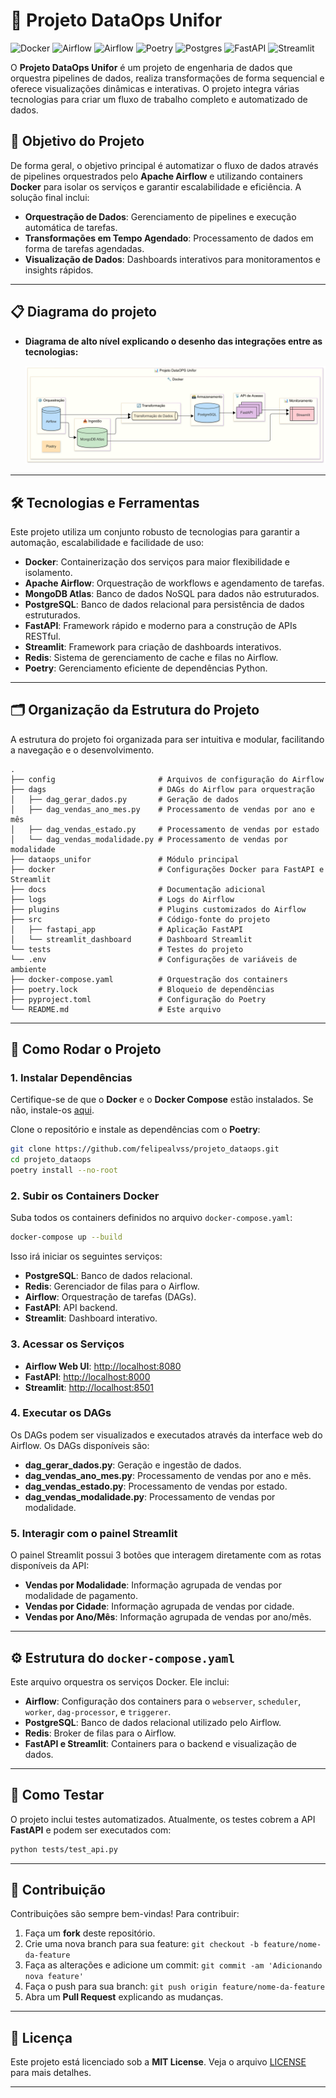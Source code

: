 # 🚀 **Projeto DataOps Unifor**

![Docker](https://img.shields.io/badge/Docker-orange) ![Airflow](https://img.shields.io/badge/Airflow-blue) ![Airflow](https://img.shields.io/badge/MongoDB-green) ![Poetry](https://img.shields.io/badge/Poetry-yellow) ![Postgres](https://img.shields.io/badge/Postgres-blue) ![FastAPI](https://img.shields.io/badge/FastAPI-purple.svg) ![Streamlit](https://img.shields.io/badge/Streamlit-red.svg)

O **Projeto DataOps Unifor** é um projeto de engenharia de dados que orquestra pipelines de dados, realiza transformações de forma sequencial e oferece visualizações dinâmicas e interativas. O projeto integra várias tecnologias para criar um fluxo de trabalho completo e automatizado de dados.

## 🎯 **Objetivo do Projeto**

De forma geral, o objetivo principal é automatizar o fluxo de dados através de pipelines orquestrados pelo **Apache Airflow** e utilizando containers **Docker** para isolar os serviços e garantir escalabilidade e eficiência. A solução final inclui:

* **Orquestração de Dados**: Gerenciamento de pipelines e execução automática de tarefas.
* **Transformações em Tempo Agendado**: Processamento de dados em forma de tarefas agendadas.
* **Visualização de Dados**: Dashboards interativos para monitoramentos e insights rápidos.

---

## 📋 **Diagrama do projeto**

- **Diagrama de alto nível explicando o desenho das integrações entre as tecnologias:**

    <img src="docs/images/Diagrama02MermaidChart-2025-05-04.png" alt="Fluxo do projeto"/>

---

## 🛠 **Tecnologias e Ferramentas**

Este projeto utiliza um conjunto robusto de tecnologias para garantir a automação, escalabilidade e facilidade de uso:

* **Docker**: Containerização dos serviços para maior flexibilidade e isolamento.
* **Apache Airflow**: Orquestração de workflows e agendamento de tarefas.
* **MongoDB Atlas**: Banco de dados NoSQL para dados não estruturados.
* **PostgreSQL**: Banco de dados relacional para persistência de dados estruturados.
* **FastAPI**: Framework rápido e moderno para a construção de APIs RESTful.
* **Streamlit**: Framework para criação de dashboards interativos.
* **Redis**: Sistema de gerenciamento de cache e filas no Airflow.
* **Poetry**: Gerenciamento eficiente de dependências Python.

---

## 🗂 **Organização da Estrutura do Projeto**

A estrutura do projeto foi organizada para ser intuitiva e modular, facilitando a navegação e o desenvolvimento.

```plaintext
.
├── config                       # Arquivos de configuração do Airflow
├── dags                         # DAGs do Airflow para orquestração
│   ├── dag_gerar_dados.py       # Geração de dados
│   ├── dag_vendas_ano_mes.py    # Processamento de vendas por ano e mês
│   ├── dag_vendas_estado.py     # Processamento de vendas por estado
│   └── dag_vendas_modalidade.py # Processamento de vendas por modalidade
├── dataops_unifor               # Módulo principal
├── docker                       # Configurações Docker para FastAPI e Streamlit
├── docs                         # Documentação adicional
├── logs                         # Logs do Airflow
├── plugins                      # Plugins customizados do Airflow
├── src                          # Código-fonte do projeto
│   ├── fastapi_app              # Aplicação FastAPI
│   └── streamlit_dashboard      # Dashboard Streamlit
└── tests                        # Testes do projeto
└── .env                         # Configurações de variáveis de ambiente
├── docker-compose.yaml          # Orquestração dos containers
├── poetry.lock                  # Bloqueio de dependências
├── pyproject.toml               # Configuração do Poetry
└── README.md                    # Este arquivo
```

---

## 📝 **Como Rodar o Projeto**

### 1. **Instalar Dependências**

Certifique-se de que o **Docker** e o **Docker Compose** estão instalados. Se não, instale-os [aqui](https://www.docker.com/get-started).

Clone o repositório e instale as dependências com o **Poetry**:

```bash
git clone https://github.com/felipealvss/projeto_dataops.git
cd projeto_dataops
poetry install --no-root
```

### 2. **Subir os Containers Docker**

Suba todos os containers definidos no arquivo `docker-compose.yaml`:

```bash
docker-compose up --build
```

Isso irá iniciar os seguintes serviços:

* **PostgreSQL**: Banco de dados relacional.
* **Redis**: Gerenciador de filas para o Airflow.
* **Airflow**: Orquestração de tarefas (DAGs).
* **FastAPI**: API backend.
* **Streamlit**: Dashboard interativo.

### 3. **Acessar os Serviços**

* **Airflow Web UI**: [http://localhost:8080](http://localhost:8080)
* **FastAPI**: [http://localhost:8000](http://localhost:8000)
* **Streamlit**: [http://localhost:8501](http://localhost:8501)

### 4. **Executar os DAGs**

Os DAGs podem ser visualizados e executados através da interface web do Airflow. Os DAGs disponíveis são:

* **dag\_gerar\_dados.py**: Geração e ingestão de dados.
* **dag\_vendas\_ano\_mes.py**: Processamento de vendas por ano e mês.
* **dag\_vendas\_estado.py**: Processamento de vendas por estado.
* **dag\_vendas\_modalidade.py**: Processamento de vendas por modalidade.

### 5. **Interagir com o painel Streamlit**

O painel Streamlit possui 3 botões que interagem diretamente com as rotas disponíveis da API:

* **Vendas por Modalidade**: Informação agrupada de vendas por modalidade de pagamento.
* **Vendas por Cidade**: Informação agrupada de vendas por cidade.
* **Vendas por Ano/Mês**: Informação agrupada de vendas por ano/mês.

---

## ⚙ **Estrutura do `docker-compose.yaml`**

Este arquivo orquestra os serviços Docker. Ele inclui:

* **Airflow**: Configuração dos containers para o `webserver`, `scheduler`, `worker`, `dag-processor`, e `triggerer`.
* **PostgreSQL**: Banco de dados relacional utilizado pelo Airflow.
* **Redis**: Broker de filas para o Airflow.
* **FastAPI e Streamlit**: Containers para o backend e visualização de dados.

---

## 🧪 **Como Testar**

O projeto inclui testes automatizados. Atualmente, os testes cobrem a API **FastAPI** e podem ser executados com:

```bash
python tests/test_api.py
```

---

## 🤝 **Contribuição**

Contribuições são sempre bem-vindas! Para contribuir:

1. Faça um **fork** deste repositório.
2. Crie uma nova branch para sua feature:
   `git checkout -b feature/nome-da-feature`
3. Faça as alterações e adicione um commit:
   `git commit -am 'Adicionando nova feature'`
4. Faça o push para sua branch:
   `git push origin feature/nome-da-feature`
5. Abra um **Pull Request** explicando as mudanças.

---

## 📄 **Licença**

Este projeto está licenciado sob a **MIT License**. Veja o arquivo [LICENSE](LICENSE) para mais detalhes.

---

